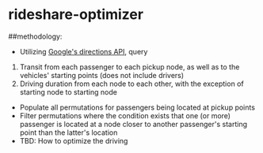 # rideshare-optimizer
##methodology:
* Utilizing [Google's directions API](https://developers.google.com/maps/documentation/directions/overview), query
1. Transit from each passenger to each pickup node, as well as to the vehicles' starting points (does not include drivers)
2. Driving duration from each node to each other, with the exception of starting node to starting node
* Populate all permutations for passengers being located at pickup points
* Filter permutations where the condition exists that one (or more) passenger is located at a node closer to another passenger's starting point than the latter's location
* TBD: How to optimize the driving
